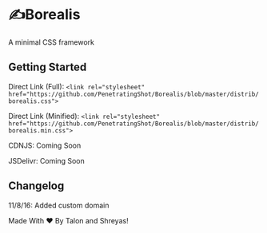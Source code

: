 # ✍️Borealis
A minimal CSS framework

## Getting Started
Direct Link (Full): `<link rel="stylesheet" href="https://github.com/PenetratingShot/Borealis/blob/master/distrib/borealis.css">`

Direct Link (Minified): `<link rel="stylesheet" href="https://github.com/PenetratingShot/Borealis/blob/master/distrib/borealis.min.css">`

CDNJS: Coming Soon

JSDelivr: Coming Soon

## Changelog
11/8/16: Added custom domain

Made With ❤️ By Talon and Shreyas!
